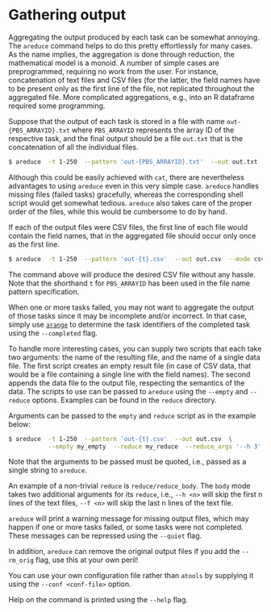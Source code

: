 # Gathering output
Aggregating the output produced by each task can be somewhat annoying.  The
`areduce` command helps to do this pretty effortlessly for many cases.
As the name implies, the aggregation is done through reduction, the
mathematical model is a monoid.
A number of simple cases are preprogrammed, requiring no work from the
user.  For instance, concatenation of text files and CSV files (for the
latter, the field names have to be present only as the first line of the
file, not replicated throughout the aggregated file.  More complicated
aggregations, e.g., into an R dataframe required some programming.

Suppose that the output of each task is stored in a file with name
`out-{PBS_ARRAYID}.txt` where `PBS_ARRAYID` represents the array ID of
the respective task, and the final output should be a file `out.txt` that
is the concatenation of all the individual files.
```bash
$ areduce  -t 1-250  --pattern 'out-{PBS_ARRAYID}.txt'  --out out.txt
```
Although this could be easily achieved with `cat`, there are nevertheless
advantages to using `areduce` even in this very simple case.  `areduce`
handles missing files (failed tasks) gracefully, whereas the corresponding
shell script would get somewhat tedious.  `areduce` also takes care of the
proper order of the files, while this would be cumbersome to do by hand.

If each of the output files were CSV files, the first line of each file
would contain the field names, that in the aggregated file should occur
only once as the first line.
```bash
$ areduce  -t 1-250  --pattern 'out-{t}.csv'  --out out.csv  --mode csv
```
The command above will produce the desired CSV file without any hassle.
Note that the shorthand `t` for `PBS_ARRAYID` has been used in the file
name pattern specification.

When one or more tasks failed, you may not want to aggregate the output of
those tasks since it may be incomplete and/or incorrect.  In that case,
simply use [`arange`](arange.md) to determine the task identifiers of the
completed task using the `--completed` flag.

To handle more interesting cases, you can supply two scripts that
each take two arguments: the name of the resulting file, and the name of
a single data file.  The first script creates an empty result file (in
case of CSV data, that would be a file containing a single line with the
field names).  The second appends the data file to the output file,
respecting the semantics of the data.  The scripts to use can be passed
to `areduce` using the `--empty` and `--reduce` options.
Examples can be found in the `reduce` directory.

Arguments can be passed to the `empty` and `reduce` script as in the example
below:
```bash
$ areduce  -t 1-250  --pattern 'out-{t}.csv'  --out out.csv  \
           --empty my_empty  --reduce my_reduce  --reduce_args '--h 3'
```
Note that the arguments to be passed must be quoted, i.e., passed as a
single string to `areduce`.

An example of a non-trivial `reduce` is `reduce/reduce_body`.  The `body`
mode takes two additional arguments for its `reduce`, i.e., `--h <n>` will
skip the first n lines of the text files, `--f <n>` will skip the last n
lines of the text file.

`areduce` will print a warning message for missing output files, which may
happen if one or more tasks failed, or some tasks were not completed. 
These messages can be repressed using the `--quiet` flag.

In addition, `areduce` can remove the original output files if you add the
`--rm_orig` flag, use this at your own peril!

You can use your own configuration file rather than `atools` by supplying
it using the `--conf <conf-file>` option.

Help on the command is printed using the `--help` flag.
